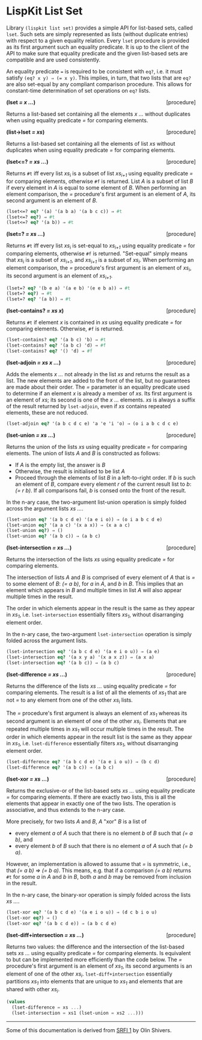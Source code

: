 # LispKit List Set

Library `(lispkit list set)` provides a simple API for list-based sets, called `lset`. Such sets are simply represented as lists (without duplicate entries) with respect to a given equality relation. Every `lset` procedure is provided as its first argument such an equality predicate. It is up to the client of the API to make sure that equality predicate and the given list-based sets are compatible and are used consistently.

An equality predicate `=` is required to be consistent with `eq?`, i.e. it must satisfy `(eq? x y) ⇒ (= x y)`. This implies, in turn, that two lists that are `eq?` are also set-equal by any compliant comparison procedure. This allows for constant-time determination of set operations on `eq?` lists.


**(lset _= x ..._)** &nbsp;&nbsp;&nbsp; <span style="float:right;text-align:rigth;">[procedure]</span>  

Returns a list-based set containing all the elements _x ..._ without duplicates when using equality predicate _=_ for comparing elements.

**(list-\>lset _= xs_)** &nbsp;&nbsp;&nbsp; <span style="float:right;text-align:rigth;">[procedure]</span>  

Returns a list-based set containing all the elements of list _xs_ without duplicates when using equality predicate _=_ for comparing elements.

**(lset\<=? _= xs ..._)** &nbsp;&nbsp;&nbsp; <span style="float:right;text-align:rigth;">[procedure]</span>  

Returns `#t` iff every list _xs<sub>i</sub>_ is a subset of list _xs<sub>i+1</sub>_ using equality predicate _=_ for comparing elements, otherwise `#f` is returned. List _A_ is a subset of list _B_ if every element in _A_ is equal to some element of _B_. When performing an element comparison, the _=_ procedure's first argument is an element of _A_, its second argument is an element of _B_.

```scheme
(lset<=? eq? '(a) '(a b a) '(a b c c)) ⇒ #t
(lset<=? eq?) ⇒ #t
(lset<=? eq? '(a b)) ⇒ #t
```

**(lset=? _= xs ..._)** &nbsp;&nbsp;&nbsp; <span style="float:right;text-align:rigth;">[procedure]</span>  

Returns `#t` iff every list _xs<sub>i</sub>_ is set-equal to _xs<sub>i+1</sub>_ using equality predicate _=_ for comparing elements, otherwise `#f` is returned. "Set-equal" simply means that _xs<sub>i</sub>_ is a subset of _xs<sub>i+1</sub>_, and _xs<sub>i+1</sub>_ is a subset of _xs<sub>i</sub>_. When performing an element comparison, the _=_ procedure's first argument is an element of _xs<sub>i</sub>_, its second argument is an element of _xs<sub>i+1</sub>_.

```scheme
(lset=? eq? '(b e a) '(a e b) '(e e b a)) ⇒ #t
(lset=? eq?) ⇒ #t
(lset=? eq? '(a b)) ⇒ #t
```

**(lset-contains? _= xs x_)** &nbsp;&nbsp;&nbsp; <span style="float:right;text-align:rigth;">[procedure]</span>  

Returns `#t` if element _x_ is contained in _xs_ using equality predicate _=_ for comparing elements. Otherwise, `#f` is returned.

```scheme
(lset-contains? eq? '(a b c) 'b) ⇒ #t
(lset-contains? eq? '(a b c) 'd) ⇒ #f
(lset-contains? eq? '() 'd) ⇒ #f
```

**(lset-adjoin _= xs x ..._)** &nbsp;&nbsp;&nbsp; <span style="float:right;text-align:rigth;">[procedure]</span>  

Adds the elements _x ..._ not already in the list _xs_ and returns the result as a list. The new elements are added to the front of the list, but no guarantees are made about their order. The _=_ parameter is an equality predicate used to determine if an element _x_ is already a member of _xs_. Its first argument is an element of _xs_; its second is one of the _x ..._ elements. _xs_ is always a suffix of the result returned by `lset-adjoin`, even if _xs_ contains repeated elements, these are not reduced.

```scheme
(lset-adjoin eq? '(a b c d c e) 'a 'e 'i 'o) ⇒ (o i a b c d c e)
```

**(lset-union _= xs ..._)** &nbsp;&nbsp;&nbsp; <span style="float:right;text-align:rigth;">[procedure]</span>  

Returns the union of the lists _xs_ using equality predicate _=_ for comparing elements. The union of lists _A_ and _B_ is constructed as follows:

   - If _A_ is the empty list, the answer is _B_
   - Otherwise, the result is initialised to be list _A_
   - Proceed through the elements of list _B_ in a left-to-right order. If _b_ is such an element of _B_, compare every element _r_ of the current result list to _b_: _(= r b)_. If all comparisons fail, _b_ is consed onto the front of the result.  

In the n-ary case, the two-argument list-union operation is simply folded across the argument lists _xs ..._.

```scheme
(lset-union eq? '(a b c d e) '(a e i o)) ⇒ (o i a b c d e)
(lset-union eq? '(a a c) '(x a x)) ⇒ (x a a c)
(lset-union eq?) ⇒ ()
(lset-union eq? '(a b c)) ⇒ (a b c)
```

**(lset-intersection _= xs ..._)** &nbsp;&nbsp;&nbsp; <span style="float:right;text-align:rigth;">[procedure]</span>  

Returns the intersection of the lists _xs_ using equality predicate _=_ for comparing elements.

The intersection of lists _A_ and _B_ is comprised of every element of _A_ that is _=_ to some element of _B_: _(= a b)_, for _a_ in _A_, and _b_ in _B_. This implies that an element which appears in _B_ and multiple times in list _A_ will also appear multiple times in the result.

The order in which elements appear in the result is the same as they appear in _xs<sub>1</sub>_, i.e. `lset-intersection` essentially filters _xs<sub>1</sub>_, without disarranging element order.

In the n-ary case, the two-argument `lset-intersection` operation is simply folded across the argument lists.

```scheme
(lset-intersection eq? '(a b c d e) '(a e i o u)) ⇒ (a e)
(lset-intersection eq? '(a x y a) '(x a x z)) ⇒ (a x a)
(lset-intersection eq? '(a b c)) ⇒ (a b c)
```

**(lset-difference _= xs ..._)** &nbsp;&nbsp;&nbsp; <span style="float:right;text-align:rigth;">[procedure]</span>  

Returns the difference of the lists _xs ..._ using equality predicate _=_ for comparing elements. The result is a list of all the elements of _xs<sub>1</sub>_ that are not _=_ to any element from one of the other _xs<sub>i</sub>_ lists.

The _=_ procedure's first argument is always an element of _xs<sub>1</sub>_ whereas its second argument is an element of one of the other _xs<sub>i</sub>_. Elements that are repeated multiple times in _xs<sub>1</sub>_ will occur multiple times in the result. The order in which elements appear in the result list is the same as they appear in _xs<sub>1</sub>_, i.e. `lset-difference` essentially filters _xs<sub>1</sub>_, without disarranging element order.

```scheme
(lset-difference eq? '(a b c d e) '(a e i o u)) ⇒ (b c d)
(lset-difference eq? '(a b c)) ⇒ (a b c)
```

**(lset-xor _= xs ..._)** &nbsp;&nbsp;&nbsp; <span style="float:right;text-align:rigth;">[procedure]</span>  

Returns the exclusive-or of the list-based sets _xs ..._ using equality predicate _=_ for comparing elements. If there are exactly two lists, this is all the elements that appear in exactly one of the two lists. The operation is associative, and thus extends to the n-ary case.

More precisely, for two lists _A_ and _B_, _A_ "xor" _B_ is a list of 

   - every element _a_ of _A_ such that there is no element _b_ of _B_ such that _(= a b)_, and
   - every element _b_ of _B_ such that there is no element _a_ of _A_ such that _(= b a)_.  

However, an implementation is allowed to assume that _=_ is symmetric, i.e., that _(= a b) ⇒ (= b a)_. This means, e.g. that if a comparison _(= a b)_ returns `#t` for some _a_ in _A_ and _b_ in _B_, both _a_ and _b_ may be removed from inclusion in the result.

In the n-ary case, the binary-xor operation is simply folded across the lists _xs ..._.

```scheme
(lset-xor eq? '(a b c d e) '(a e i o u)) ⇒ (d c b i o u)
(lset-xor eq?) ⇒ ()
(lset-xor eq? '(a b c d e)) ⇒ (a b c d e)
```

**(lset-diff+intersection _= xs ..._)** &nbsp;&nbsp;&nbsp; <span style="float:right;text-align:rigth;">[procedure]</span>  

Returns two values: the difference and the intersection of the list-based sets _xs ..._ using equality predicate _=_ for comparing elements. Is equivalent to but can be implemented more efficiently than the code below. The _=_ procedure's first argument is an element of _xs<sub>1</sub>_, its second arguments is an element of one of the other _xs<sub>i</sub>_. `lset-diff+intersection` essentially partitions _xs<sub>1</sub>_ into elements that are unique to _xs<sub>1</sub>_ and elements that are shared with other _xs<sub>i</sub>_.

```scheme
(values
  (lset-difference = xs ...)
  (lset-intersection = xs1 (lset-union = xs2 ...)))
```


***

Some of this documentation is derived from [SRFI 1]([https://srfi.schemers.org/srfi-1/srfi-1.html\#lset%3C%3D](https://srfi.schemers.org/srfi-1/srfi-1.html#lset%3C%3D)) by Olin Shivers.
